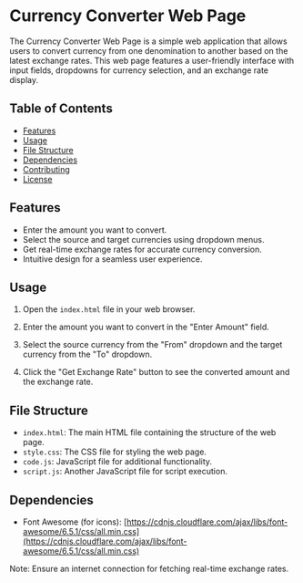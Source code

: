 # Currency Converter Web Page

The Currency Converter Web Page is a simple web application that allows users to convert currency from one denomination to another based on the latest exchange rates. This web page features a user-friendly interface with input fields, dropdowns for currency selection, and an exchange rate display.

## Table of Contents

- [Features](#features)
- [Usage](#usage)
- [File Structure](#file-structure)
- [Dependencies](#dependencies)
- [Contributing](#contributing)
- [License](#license)

## Features

- Enter the amount you want to convert.
- Select the source and target currencies using dropdown menus.
- Get real-time exchange rates for accurate currency conversion.
- Intuitive design for a seamless user experience.

## Usage

1. Open the `index.html` file in your web browser.

2. Enter the amount you want to convert in the "Enter Amount" field.

3. Select the source currency from the "From" dropdown and the target currency from the "To" dropdown.

4. Click the "Get Exchange Rate" button to see the converted amount and the exchange rate.

## File Structure

- `index.html`: The main HTML file containing the structure of the web page.
- `style.css`: The CSS file for styling the web page.
- `code.js`: JavaScript file for additional functionality.
- `script.js`: Another JavaScript file for script execution.

## Dependencies

- Font Awesome (for icons): [https://cdnjs.cloudflare.com/ajax/libs/font-awesome/6.5.1/css/all.min.css](https://cdnjs.cloudflare.com/ajax/libs/font-awesome/6.5.1/css/all.min.css)

Note: Ensure an internet connection for fetching real-time exchange rates.



